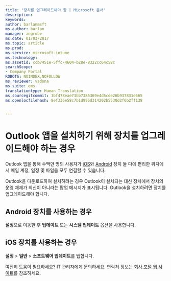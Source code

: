```yaml
---
title: "장치를 업그레이드해야 함 | Microsoft 문서"
description: 
keywords: 
author: barlanmsft
ms.author: barlan
manager: angrobe
ms.date: 01/03/2017
ms.topic: article
ms.prod: 
ms.service: microsoft-intune
ms.technology: 
ms.assetid: ccb7451e-5ffc-4604-b28e-8322cc64c58c
searchScope:
- Company Portal
ROBOTS: NOINDEX,NOFOLLOW
ms.reviewer: vadona
ms.suite: ems
translationtype: Human Translation
ms.sourcegitcommit: 1bf478eae73bb7385369e4d5cde26b937831e665
ms.openlocfilehash: 8ef336e58c7b1d995d314202b5530d2f6b2ff138


---
```


# <a name="you-need-to-upgrade-your-device-to-install-the-outlook-app"></a>Outlook 앱을 설치하기 위해 장치를 업그레이드해야 하는 경우

Outlook 앱을 통해 수백만 명의 사용자가 [iOS](https://itunes.apple.com/us/app/microsoft-outlook-email-calendar/id951937596?mt=8)와 [Android](https://play.google.com/store/apps/details?id=com.microsoft.office.outlook) 장치 둘 다에 편리한 위치에서 메일 계정, 일정 및 파일을 모두 연결할 수 있습니다.

Outlook을 다운로드하여 설치하려는 경우 Outlook이 설치되는 대신 장치에서 장치의 운영 체제가 최신이 아니라는 팝업 메시지가 표시됩니다. Outlook을 설치하려면 장치를 업그레이드해야 합니다.

## <a name="if-you-have-an-android-device"></a>Android 장치를 사용하는 경우
**설정**으로 이동한 후 **업데이트** 또는 **시스템 업데이트** 옵션을 사용합니다.

## <a name="if-you-have-an-ios-device"></a>iOS 장치를 사용하는 경우
**설정** > **일반** > **소프트웨어 업데이트**를 탭합니다.

여전히 도움이 필요하세요? IT 관리자에게 문의하세요. 연락처 정보는 [회사 포털 웹 사이트](http://portal.manage.microsoft.com)를 참조하세요.



<!--HONumber=Dec16_HO5-->


